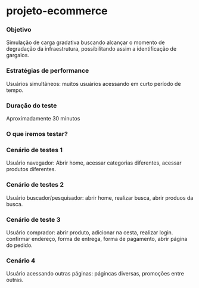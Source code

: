 # projeto-ecommerce

### Objetivo
 Simulação de carga gradativa buscando alcançar o momento
 de degradação da infraestrutura, possibilitando assim a 
 identificação de gargalos.

### Estratégias de performance
 Usuários simultâneos: muitos usuários acessando em curto
 período de tempo.

### Duração do teste
 Aproximadamente 30 minutos

### O que iremos testar?

### Cenário de testes 1 

Usuário navegador: Abrir home, acessar categorias diferentes, acessar produtos diferentes. 

### Cenário de testes 2 

Usuário buscador/pesquisador: abrir home, realizar busca, abrir produos da busca.

### Cenário de teste 3 

Usuário comprador: abrir produto, adicionar na cesta, realizar login. 
confirmar endereço, forma de entrega, forma de pagamento, abrir página do pedido.

### Cenário 4
Usuário acessando outras páginas: págincas diversas, promoções entre outras.

